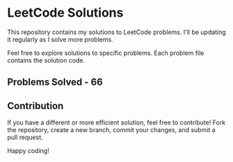 # LeetCode Solutions

This repository contains my solutions to LeetCode problems. I'll be updating it regularly as I solve more problems.

Feel free to explore solutions to specific problems. Each problem file contains the solution code.

## Problems Solved - 66

## Contribution

If you have a different or more efficient solution, feel free to contribute! Fork the repository, create a new branch, commit your changes, and submit a pull request.

Happy coding!